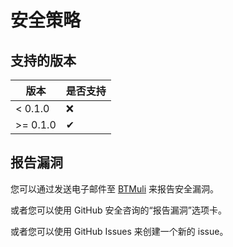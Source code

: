 # 安全策略

## 支持的版本

| 版本       | 是否支持 |
|----------|------|
| < 0.1.0  | ❌    |
| >= 0.1.0 | ✔    |

## 报告漏洞

您可以通过发送电子邮件至 [BTMuli](mailto:bt-muli@outlook.com) 来报告安全漏洞。

或者您可以使用 GitHub 安全咨询的“报告漏洞”选项卡。

或者您可以使用 GitHub Issues 来创建一个新的 issue。